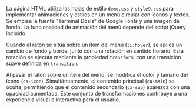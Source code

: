 La página HTML utiliza las hojas de estilo `demo.css` y `style9.css` para implementar animaciones y estilos en un menú circular con íconos y textos. Se emplea la fuente "Terminal Dosis" de Google Fonts y una imagen de fondo. La funcionalidad de animación del menú depende del script jQuery incluido.

Cuando el ratón se sitúa sobre un ítem del menú (`li:hover`), se aplica un cambio de fondo y borde, junto con una rotación en sentido horario. Esta rotación se ejecuta mediante la propiedad `transform`, con una transición suave definida en `transition`.

Al pasar el ratón sobre un ítem del menú, se modifica el color y tamaño del ícono (`ca-icon`). Simultáneamente, el contenido principal (`ca-main`) se oculta, permitiendo que el contenido secundario (`ca-sub`) aparezca con una opacidad aumentada. Este conjunto de transformaciones contribuye a una experiencia visual e interactiva para el usuario.
